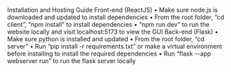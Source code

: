 Installation and Hosting Guide
Front-end (ReactJS)
• Make sure node.js is downloaded and updated to install dependencies
• From the root folder, “cd client”, “npm install” to install dependencies
• “npm run dev” to run the website locally and visit localhost:5173 to view the GUI
Back-end (Flask)
• Make sure python is installed and updated
• From the root folder, “cd server”
• Run “pip install -r requirements.txt” or make a virtual environment before installing to install the required dependencies
• Run “flask --app webserver run” to run the flask server locally
